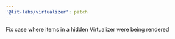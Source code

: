 ```yaml
---
'@lit-labs/virtualizer': patch
---
```


Fix case where items in a hidden Virtualizer were being rendered
